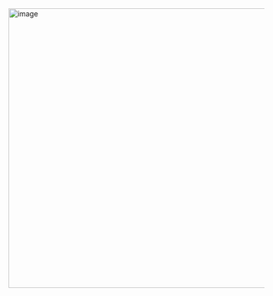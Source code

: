 <img width="1284" height="550" alt="image" src="https://github.com/user-attachments/assets/cac5177e-c29b-4707-b860-5f0b595c3e6e" />
